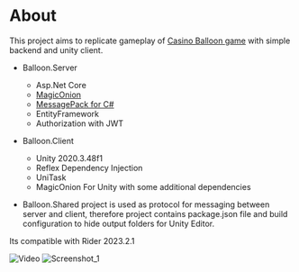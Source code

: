 # About
This project aims to replicate gameplay of [Casino Balloon game](https://www.smartsoftgaming.com/games/balloon) with simple backend and unity client.

- Balloon.Server
    - Asp.Net Core
    - [MagicOnion](https://github.com/Cysharp/MagicOnion)
    - [MessagePack for C#](https://github.com/neuecc/MessagePack-CSharp)
    - EntityFramework
    - Authorization with JWT

- Balloon.Client
    - Unity 2020.3.48f1
    - Reflex Dependency Injection
    - UniTask
    - MagicOnion For Unity with some additional dependencies

- Balloon.Shared project is used as protocol for messaging between server and client, therefore project contains package.json file and build configuration to hide output folders for Unity Editor.

Its compatible with Rider 2023.2.1

![Video](https://streamable.com/es2ge4)
![Screenshot_1](https://github.com/myrisee/BalloonProject/assets/9747463/1f6edef2-b2cd-4019-991e-3b236a8ff3cc)
